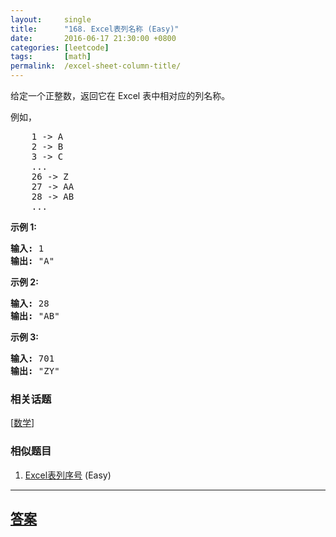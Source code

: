 ```yaml
---
layout:     single
title:      "168. Excel表列名称 (Easy)"
date:       2016-06-17 21:30:00 +0800
categories: [leetcode]
tags:       [math]
permalink:  /excel-sheet-column-title/
---
```


<p>给定一个正整数，返回它在 Excel 表中相对应的列名称。</p>

<p>例如，</p>

<pre>    1 -&gt; A
    2 -&gt; B
    3 -&gt; C
    ...
    26 -&gt; Z
    27 -&gt; AA
    28 -&gt; AB 
    ...
</pre>

<p><strong>示例 1:</strong></p>

<pre><strong>输入:</strong> 1
<strong>输出:</strong> &quot;A&quot;
</pre>

<p><strong>示例&nbsp;2:</strong></p>

<pre><strong>输入:</strong> 28
<strong>输出:</strong> &quot;AB&quot;
</pre>

<p><strong>示例&nbsp;3:</strong></p>

<pre><strong>输入:</strong> 701
<strong>输出:</strong> &quot;ZY&quot;
</pre>

### 相关话题
  [[数学](https://github.com/openset/leetcode/tree/master/tag/math/README.md)]

### 相似题目
  1. [Excel表列序号](/excel-sheet-column-number) (Easy)

---

## [答案](https://github.com/openset/leetcode/tree/master/problems/excel-sheet-column-title)
